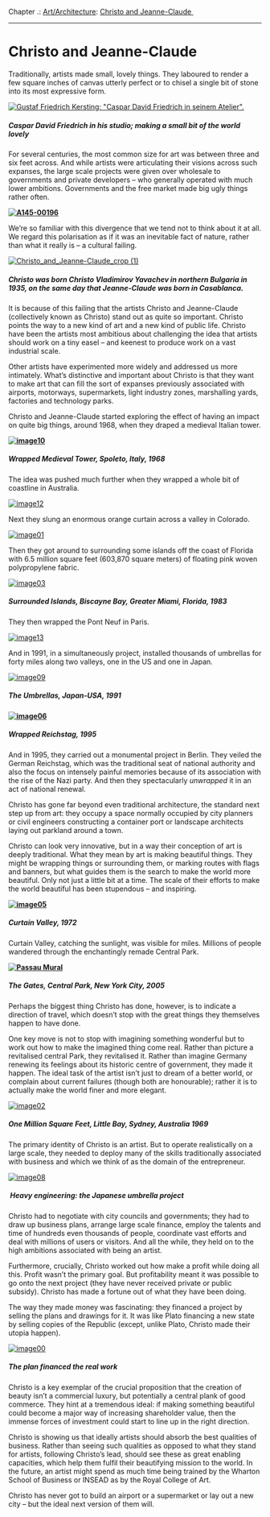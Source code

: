 Chapter .: [Art/Architecture](https://www.theschooloflife.com/thebookoflife/category/leisure/artarchitecture/): [Christo and Jeanne-Claude ](https://www.theschooloflife.com/thebookoflife/the-great-artists-christo-and-jeanne-claude/)

* * *

# Christo and Jeanne-Claude&nbsp;

Traditionally, artists made small, lovely things. They laboured to render a few square inches of canvas utterly perfect or to chisel a single bit of stone into its most expressive form.

[![Gustaf Friedrich Kersting: "Caspar David Friedrich in seinem Atelier".](https://www.theschooloflife.com/thebookoflife/wp-content/uploads/2014/10/Georg_Friedrich_Kersting_002.jpg)](http://www.thebookoflife.org/wp-content/uploads/2014/10/Georg_Friedrich_Kersting_002.jpg)

##### Caspar David Friedrich in his studio; making a small bit of the world lovely

For several centuries, the most common size for art was between three and six feet across. And while artists were articulating their visions across such expanses, the large scale projects were given over wholesale to governments and private developers – who generally operated with much lower ambitions. Governments and the free market made big ugly things rather often.

**[![A145-00196](https://www.theschooloflife.com/thebookoflife/wp-content/uploads/2014/10/A145-00196_Aerial_view_north_east_of_Westway_Sports_Centre_A40_West_Cross_Route_industrial_buildings_residentia.jpg)](http://www.thebookoflife.org/wp-content/uploads/2014/10/A145-00196_Aerial_view_north_east_of_Westway_Sports_Centre_A40_West_Cross_Route_industrial_buildings_residentia.jpg)**

We’re so familiar with this divergence that we tend not to think about it at all. We regard this polarisation as if it was an inevitable fact of nature, rather than what it really is – a cultural failing.

[![Christo_and_Jeanne-Claude_crop (1)](https://www.theschooloflife.com/thebookoflife/wp-content/uploads/2014/10/Christo_and_Jeanne-Claude_crop-1.jpg)](http://www.thebookoflife.org/wp-content/uploads/2014/10/Christo_and_Jeanne-Claude_crop-1.jpg)

##### Christo was born Christo Vladimirov Yavachev in northern Bulgaria in 1935, on the same day that&nbsp;Jeanne-Claude was born in Casablanca.

It is because of this failing that the artists Christo and Jeanne-Claude (collectively known as Christo) stand out as quite so important. Christo points the way to a new kind of art and a new kind of public life. Christo have been the artists most ambitious about challenging the idea that artists should work on a tiny easel – and keenest to produce work on a vast industrial scale.

Other artists have experimented more widely and addressed us more intimately. What’s distinctive and important about Christo is that they want to make art that can fill the sort of expanses previously associated with airports, motorways, supermarkets, light industry zones, marshalling yards, factories and technology parks.

Christo and Jeanne-Claude started exploring the effect of having an impact on quite big things, around 1968, when they draped a medieval Italian tower.

**[![image10](https://www.theschooloflife.com/thebookoflife/wp-content/uploads/2014/10/image10.jpg)](http://www.thebookoflife.org/wp-content/uploads/2014/10/image10.jpg)**

##### Wrapped Medieval Tower, Spoleto, Italy, 1968

The idea was pushed much further when they wrapped a whole bit of coastline in Australia.

[![image12](https://www.theschooloflife.com/thebookoflife/wp-content/uploads/2014/10/image12.png)](http://www.thebookoflife.org/wp-content/uploads/2014/10/image12.png)

Next they slung an enormous orange curtain across a valley in Colorado.

[![image01](https://www.theschooloflife.com/thebookoflife/wp-content/uploads/2014/10/image01.png)](http://www.thebookoflife.org/wp-content/uploads/2014/10/image01.png)

Then they got around to surrounding some islands off the coast of Florida with 6.5 million square feet (603,870 square meters) of floating pink woven polypropylene fabric.

[![image03](https://www.theschooloflife.com/thebookoflife/wp-content/uploads/2014/10/image03.png)](http://www.thebookoflife.org/wp-content/uploads/2014/10/image03.png)

##### Surrounded Islands, Biscayne Bay, Greater Miami, Florida, 1983

They then wrapped the Pont Neuf in Paris.

[![image13](https://www.theschooloflife.com/thebookoflife/wp-content/uploads/2014/10/image13.png)](http://www.thebookoflife.org/wp-content/uploads/2014/10/image13.png)

And in 1991, in a simultaneously project, installed thousands of umbrellas for forty miles along two valleys, one in the US and one in Japan. &nbsp;

[![image09](https://www.theschooloflife.com/thebookoflife/wp-content/uploads/2014/10/image09.jpg)](http://www.thebookoflife.org/wp-content/uploads/2014/10/image09.jpg)

##### The Umbrellas, Japan-USA, 1991

**[![image06](https://www.theschooloflife.com/thebookoflife/wp-content/uploads/2014/10/image06.jpg)](http://www.thebookoflife.org/wp-content/uploads/2014/10/image06.jpg)**

##### Wrapped Reichstag, 1995

And in 1995, they carried out a monumental project in Berlin. They veiled the German Reichstag, which was the traditional seat of national authority and also the focus on intensely painful memories because of its association with the rise of the Nazi party. And then they spectacularly _unwrapped_ it in an act of national renewal.

Christo has gone far beyond even traditional architecture, the standard next step up from art: they occupy a space normally occupied by city planners or civil engineers constructing a container port or landscape architects laying out parkland around a town.

Christo can look very innovative, but in a way their conception of art is deeply traditional. What they mean by art is making beautiful things. They might be wrapping things or surrounding them, or marking routes with flags and banners, but what guides them is the search to make the world more beautiful. Only not just a little bit at a time. The scale of their efforts to make the world beautiful has been stupendous – and inspiring.

**[![image05](https://www.theschooloflife.com/thebookoflife/wp-content/uploads/2014/10/image05.png)](http://www.thebookoflife.org/wp-content/uploads/2014/10/image05.png)**

##### Curtain Valley, 1972

Curtain Valley, catching the sunlight, was visible for miles.&nbsp;Millions of people wandered through the enchantingly remade Central Park.

**[![Passau Mural](https://www.theschooloflife.com/thebookoflife/wp-content/uploads/2014/10/image14.jpg)](http://www.thebookoflife.org/wp-content/uploads/2014/10/image14.jpg)**

##### The Gates, Central Park, New York City, 2005

Perhaps the biggest thing Christo has done, however, is to indicate a direction of travel, which doesn’t stop with the great things they themselves happen to have done.

One key move is not to stop with imagining something wonderful but to work out how to make the imagined thing come real. Rather than picture a revitalised central Park, they revitalised it. Rather than imagine Germany renewing its feelings about its historic centre of government, they made it happen. The ideal task of the artist isn’t just to dream of a better world, or complain about current failures (though both are honourable); rather it is to actually make the world finer and more elegant.

[![image02](https://www.theschooloflife.com/thebookoflife/wp-content/uploads/2014/10/image02.png)](http://www.thebookoflife.org/wp-content/uploads/2014/10/image02.png)

##### One Million Square Feet, Little Bay, Sydney, Australia 1969

The primary identity of Christo is an artist. But to operate realistically on a large scale, they needed to deploy many of the skills traditionally associated with business and which we think of as the domain of the entrepreneur.

[![image08](https://www.theschooloflife.com/thebookoflife/wp-content/uploads/2014/10/image08.png)](http://www.thebookoflife.org/wp-content/uploads/2014/10/image08.png)

##### &nbsp;Heavy engineering: the Japanese umbrella project

Christo had to negotiate with city councils and governments; they had to draw up business plans, arrange large scale finance, employ the talents and time of hundreds even thousands of people, coordinate vast efforts and deal with millions of users or visitors. And all the while, they held on to the high ambitions associated with being an artist.

Furthermore, crucially, Christo worked out how make a profit while doing all this. Profit wasn’t the primary goal. But profitability meant it was possible to go onto the next project (they have never received private or public subsidy). Christo has made a fortune out of what they have been doing.

The way they made money was fascinating: they financed a project by selling the plans and drawings for it. It was like Plato financing a new state by selling copies of the Republic (except, unlike Plato, Christo made their utopia happen).

[![image00](https://www.theschooloflife.com/thebookoflife/wp-content/uploads/2014/10/image00.png)](http://www.thebookoflife.org/wp-content/uploads/2014/10/image00.png)

##### The plan financed the real work

Christo is a key exemplar of the crucial proposition that the creation of beauty isn’t a commercial luxury, but potentially a central plank of good commerce. They hint at a tremendous ideal: if making something beautiful could become a major way of increasing shareholder value, then the immense forces of investment could start to line up in the right direction.

Christo is showing us that ideally artists should absorb the best qualities of business. Rather than seeing such qualities as opposed to what they stand for artists, following Christo’s lead, should see these as great enabling capacities, which help them fulfil their beautifying mission to the world. In the future, an artist might spend as much time being trained by the Wharton School of Business or INSEAD as by the Royal College of Art.

Christo has never got to build an airport or a supermarket or lay out a new city – but the ideal next version of them&nbsp;will.
